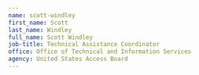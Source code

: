 ```yaml
---
name: scott-windley
first_name: Scott
last_name: Windley
full_name: Scott Windley
job-title: Technical Assistance Coordinator
office: Office of Technical and Information Services
agency: United States Access Board
---
```

